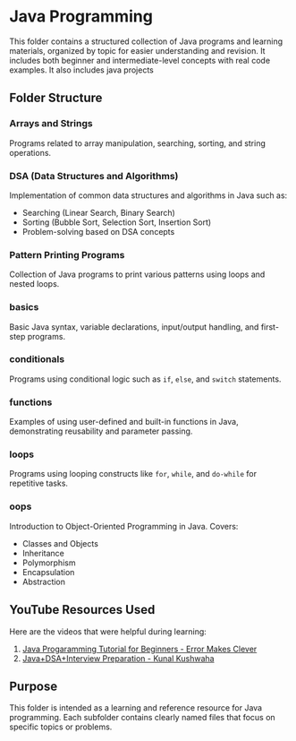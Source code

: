# Java Programming

This folder contains a structured collection of Java programs and learning materials, organized by topic for easier understanding and revision. It includes both beginner and intermediate-level concepts with real code examples. It also includes java projects

## Folder Structure

### Arrays and Strings
Programs related to array manipulation, searching, sorting, and string operations.

### DSA (Data Structures and Algorithms)
Implementation of common data structures and algorithms in Java such as:
- Searching (Linear Search, Binary Search)
- Sorting (Bubble Sort, Selection Sort, Insertion Sort)
- Problem-solving based on DSA concepts

### Pattern Printing Programs
Collection of Java programs to print various patterns using loops and nested loops.

### basics
Basic Java syntax, variable declarations, input/output handling, and first-step programs.

### conditionals
Programs using conditional logic such as `if`, `else`, and `switch` statements.

### functions
Examples of using user-defined and built-in functions in Java, demonstrating reusability and parameter passing.

### loops
Programs using looping constructs like `for`, `while`, and `do-while` for repetitive tasks.

### oops
Introduction to Object-Oriented Programming in Java. Covers:
- Classes and Objects
- Inheritance
- Polymorphism
- Encapsulation
- Abstraction

## YouTube Resources Used

Here are the videos that were helpful during learning:

1. [Java Progaramming Tutorial for Beginners - Error Makes Clever](https://www.youtube.com/playlist?list=PLvepBxfiuao2qCm6QgUay9LUAehVbGlOb)
2. [Java+DSA+Interview Preparation - Kunal Kushwaha](https://www.youtube.com/playlist?list=PL9gnSGHSqcnr_DxHsP7AW9ftq0AtAyYqJ)


## Purpose

This folder is intended as a learning and reference resource for Java programming. Each subfolder contains clearly named files that focus on specific topics or problems.

